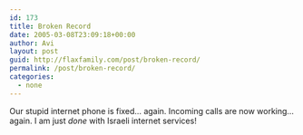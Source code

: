```yaml
---
id: 173
title: Broken Record
date: 2005-03-08T23:09:18+00:00
author: Avi
layout: post
guid: http://flaxfamily.com/post/broken-record/
permalink: /post/broken-record/
categories:
  - none
---
```

Our stupid internet phone is fixed&#8230; again. Incoming calls are now working&#8230; again. I am just _done_ with Israeli internet services!
